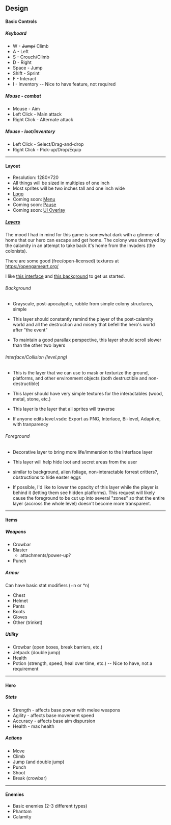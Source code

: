 ## Design


#### Basic Controls

##### Keyboard

* W - ~~Jump/~~ Climb
* A - Left
* S - Crouch/Climb
* D - Right
* Space - Jump
* Shift - Sprint
* F - Interact
* I - Inventory -- Nice to have feature, not required

##### Mouse - combat

* Mouse - Aim
* Left Click - Main attack
* Right Click - Alternate attack

##### Mouse - loot/inventory

* Left Click - Select/Drag-and-drop
* Right Click - Pick-up/Drop/Equip

***

#### Layout

* Resolution: 1280×720
* All things will be sized in multiples of one inch
* Most sprites will be two inches tall and one inch wide
* [Logo](art/logo.png)
* Coming soon: [Menu](art/menu.jpg)
* Coming soon: [Pause](art/pause.jpg)
* Coming soon: [UI Overlay](art/ui.jpg)

##### [Layers](art/layers.jpg)

The mood I had in mind for this game is somewhat dark with a glimmer of home that our hero can escape and get home.  The colony was destroyed by the calamity in an attempt to take back it's home from the invaders (the colonists).

There are some good (free/open-licensed) textures at https://opengameart.org/

I like [this interface](https://opengameart.org/content/sci-fi-platform-tiles) and [this background](https://opengameart.org/content/industrial-parallax-background) to get us started.

###### Background

* Grayscale, post-apocalyptic, rubble from simple colony structures, simple

* This layer should constantly remind the player of the post-calamity world and all the destruction and misery that befell the hero's world after "the event"

* To maintain a good parallax perspective, this layer should scroll slower than the other two layers

###### Interface/Collision (level.png)

* This is the layer that we can use to mask or texturize the ground, platforms, and other environment objects (both destructible and non-destructible)

* This layer should have very simple textures for the interactables (wood, metal, stone, etc.)

* This layer is the layer that all sprites will traverse

* If anyone edits level.vsdx: Export as PNG, Interlace, Bi-level, Adaptive, with tranparency

###### Foreground

* Decorative layer to bring more life/immersion to the Interface layer

* This layer will help hide loot and secret areas from the user

* similar to background, alien foliage, non-interactable forrest critters?, obstructions to hide easter eggs

* If possible, I'd like to lower the opacity of this layer while the player is behind it (letting them see hidden platforms).  This request will likely cause the foreground to be cut up into several "zones" so that the entire layer (accross the whole level) doesn't become more transparent.

***

#### Items

##### Weapons

* Crowbar
* Blaster
    * attachments/power-up?
* Punch

##### Armor

Can have basic stat modifiers (+n or *n)

* Chest
* Helmet
* Pants
* Boots
* Gloves
* Other (trinket)

##### Utility

* Crowbar (open boxes, break barriers, etc.)
* Jetpack (double jump)
* Health
* Potion (strength, speed, heal over time, etc.) -- Nice to have, not a requirement

***

#### Hero

##### Stats

* Strength - affects base power with melee weapons
* Agility - affects base movement speed
* Accuracy - affects base aim dispursion
* Health - max health

##### Actions

* Move
* Climb
* Jump (and double jump)
* Punch
* Shoot
* Break (crowbar)

***

#### Enemies

* Basic enemies (2-3 different types)
* Phantom
* Calamity
